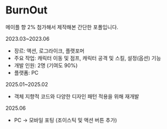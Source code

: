 # BurnOut

메이플 향 2% 첨가해서 제작해본 간단한 포폴입니다.

2023.03~2023.06
- 장르: 액션, 로그라이크, 플랫포머
- 주요 작업: 캐릭터 이동 및 점프, 캐릭터 공격 및 스킬, 설정(옵션) 기능
- 개발 인원: 2명 (기여도 90%)
- 플랫폼: PC

2025.01~2025.02
+ 객체 지향적 코드와 다양한 디자인 패턴 적용을 위해 재개발

2025.06
+ PC -> 모바일 포팅 (조이스틱 및 액션 버튼 추가)
